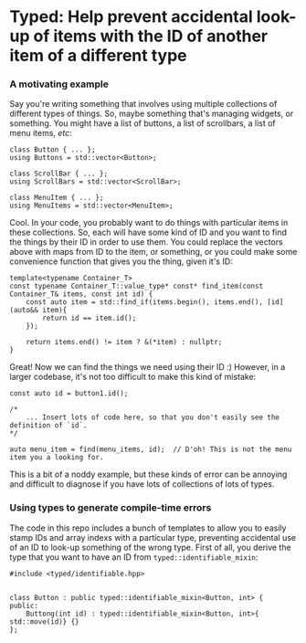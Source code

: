 # Typed: Help prevent accidental look-up of items with the ID of another item of a different type

### A motivating example

Say you're writing something that involves using multiple collections of different types of things. So, maybe something that's managing widgets, or something.  You might have a list of buttons, a list of scrollbars, a list of menu items, _etc_:
```
class Button { ... };
using Buttons = std::vector<Button>;

class ScrollBar { ... };
using ScrollBars = std::vector<ScrollBar>;

class MenuItem { ... };
using MenuItems = std::vector<MenuItem>;
```

Cool. In your code, you probably want to do things with particular items in these collections.  So, each will have some kind of ID and you want to find the things by their ID in order to use them. You could replace the vectors above with maps from ID to the item, or something, or you could make some convenience function that gives you the thing, given it's ID:
```
template<typename Container_T>
const typename Container_T::value_type* const* find_item(const Container_T& items, const int id) {
    const auto item = std::find_if(items.begin(), items.end(), [id](auto&& item){
        return id == item.id();
    });

    return items.end() != item ? &(*item) : nullptr; 
}
```

Great!  Now we can find the things we need using their ID :)  However, in a larger codebase, it's not too difficult to make this kind of mistake:
```
const auto id = button1.id();

/*
    ... Insert lots of code here, so that you don't easily see the definition of `id`.
*/

auto menu_item = find(menu_items, id);  // D'oh! This is not the menu item you a looking for.
```

This is a bit of a noddy example, but these kinds of error can be annoying and difficult to diagnose if you have lots of collections of lots of types.

### Using types to generate compile-time errors

The code in this repo includes a bunch of templates to allow you to easily stamp IDs and array indexs with a particular type, preventing accidental use of an ID to look-up something of the wrong type. First of all, you derive the type that you want to have an ID from `typed::identifiable_mixin`:
```
#include <typed/identifiable.hpp>


class Button : public typed::identifiable_mixin<Button, int> {
public:
    Buttong(int id) : typed::identifiable_mixin<Button, int>{ std::move(id)} {}
};
```